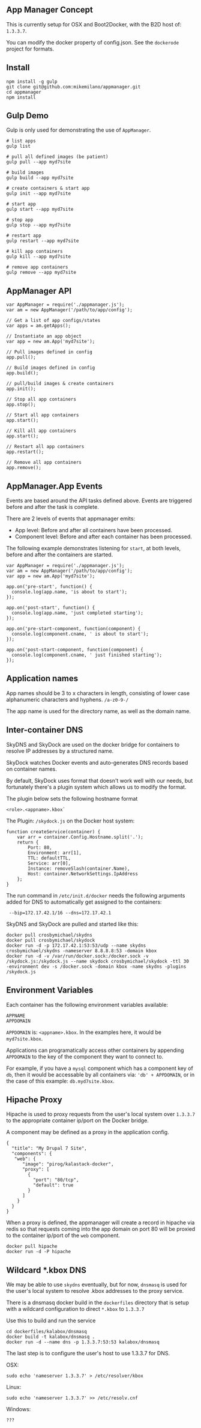 ## App Manager Concept

This is currently setup for OSX and Boot2Docker, with the B2D host of: `1.3.3.7`.

You can modify the docker property of config.json. See the `dockerode` project for formats.


## Install
```
npm install -g gulp
git clone git@github.com:mikemilano/appmanager.git
cd appmanager
npm install
```

## Gulp Demo

Gulp is only used for demonstrating the use of `AppManager`.
```
# list apps
gulp list

# pull all defined images (be patient)
gulp pull --app myd7site

# build images
gulp build --app myd7site

# create containers & start app
gulp init --app myd7site

# start app
gulp start --app myd7site

# stop app
gulp stop --app myd7site

# restart app
gulp restart --app myd7site

# kill app containers
gulp kill --app myd7site

# remove app containers
gulp remove --app myd7site
```

## AppManager API
```
var AppManager = require('./appmanager.js');
var am = new AppManager('/path/to/app/config');

// Get a list of app configs/states
var apps = am.getApps();

// Instantiate an app object
var app = new am.App('myd7site');

// Pull images defined in config
app.pull();

// Build images defined in config
app.build();

// pull/build images & create containers
app.init();

// Stop all app containers
app.stop();

// Start all app containers
app.start();

// Kill all app containers
app.start();

// Restart all app containers
app.restart();

// Remove all app containers
app.remove();
```

## AppManager.App Events

Events are based around the API tasks defined above. Events
are triggered before and after the task is complete.

There are 2 levels of events that appmanager emits:
- App level: Before and after all containers have been processed.
- Component level: Before and after each container has been processed.

The following example demonstrates listening for `start`, at both
levels, before and after the containers are started.
```
var AppManager = require('./appmanager.js');
var am = new AppManager('/path/to/app/config');
var app = new am.App('myd7site');

app.on('pre-start', function() {
  console.log(app.name, 'is about to start');
});

app.on('post-start', function() {
  console.log(app.name, 'just completed starting');
});

app.on('pre-start-component, function(component) {
  console.log(component.cname, ' is about to start');
});

app.on('post-start-component, function(component) {
  console.log(component.cname, ' just finished starting');
});
```

## Application names

App names should be 3 to x characters in length, consisting of lower
case alphanumeric characters and hyphens. `/a-z0-9-/`

The app name is used for the directory name, as well as the domain name.


## Inter-container DNS

SkyDNS and SkyDock are used on the docker bridge for containers
to resolve IP addresses by a structured name.

SkyDock watches Docker events and auto-generates DNS records based
on container names.

By default, SkyDock uses format that doesn't work well with our needs,
but fortunately there's a plugin system which allows us to modify the
format.

The plugin below sets the following hostname format
```
<role>.<appname>.kbox`
```

The Plugin: `/skydock.js` on the Docker host system:
```
function createService(container) {
    var arr = container.Config.Hostname.split('.');
    return {
        Port: 80,
        Environment: arr[1],
        TTL: defaultTTL,
        Service: arr[0],
        Instance: removeSlash(container.Name),
        Host: container.NetworkSettings.IpAddress
    };
}
```

The run command in `/etc/init.d/docker` needs the following arguments
added for DNS to automatically get assigned to the containers:
```
 --bip=172.17.42.1/16 --dns=172.17.42.1
```

SkyDNS and SkyDock are pulled and started like this:
```
docker pull crosbymichael/skydns
docker pull crosbymichael/skydock
docker run -d -p 172.17.42.1:53:53/udp --name skydns crosbymichael/skydns -nameserver 8.8.8.8:53 -domain kbox
docker run -d -v /var/run/docker.sock:/docker.sock -v /skydock.js:/skydock.js --name skydock crosbymichael/skydock -ttl 30  -environment dev -s /docker.sock -domain kbox -name skydns -plugins /skydock.js
```

## Environment Variables

Each container has the following environment variables available:
```
APPNAME
APPDOMAIN
```

`APPDOMAIN` is: `<appname>.kbox`. In the examples here, it would be `myd7site.kbox`.

Applications can programatically access other containers by appending `APPDOMAIN` to
the key of the component they want to connect to.

For example, if you have a `mysql` component which has a component key of `db`, then
it would be accessable by all containers via: `'db' + APPDOMAIN`, or in the case of
this example: `db.myd7site.kbox`.


## Hipache Proxy

Hipache is used to proxy requests from the user's local system over `1.3.3.7` to the
appropriate container ip/port on the Docker bridge.

A component may be defined as a proxy in the application config.

```
{
  "title": "My Drupal 7 Site",
  "components": {
   "web": {
      "image": "pirog/kalastack-docker",
      "proxy": [
        {
          "port": "80/tcp",
          "default": true
        }
      ]
    }
  }
}
```

When a proxy is defined, the appmanager will create a record in hipache via redis
so that requests coming into the app domain on port 80 will be proxied to the
container ip/port of the `web` component.

```
docker pull hipache
docker run -d -P hipache
```

## Wildcard *.kbox DNS

We may be able to use `skydns` eventually, but for now, `dnsmasq` is used for
the user's local system to resolve .kbox addresses to the proxy service.

There is a dnsmasq docker build in the `dockerfiles` directory that is setup
with a wildcard configuration to direct `*.kbox` to `1.3.3.7`

Use this to build and run the service
```
cd dockerfiles/kalabox/dnsmasq
docker build -t kalabox/dnsmasq .
docker run -d --name dns -p 1.3.3.7:53:53 kalabox/dnsmasq
```

The last step is to configure the user's host to use 1.3.3.7 for DNS.

OSX:
```
sudo echo 'nameserver 1.3.3.7' > /etc/resolver/kbox
```

Linux:
```
sudo echo 'nameserver 1.3.3.7' >> /etc/resolv.cnf
```

Windows:
```
???
```
